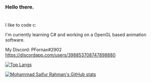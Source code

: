 ### Hello there.

#
I like to code c:

I'm currently learning C# and working on a OpenGL based animation software.

My Discord: PFornax#2902
https://discordapp.com/users/398853708747898880
<!--
**PFornax/PFornax** is a ✨ _special_ ✨ repository because its `README.md` (this file) appears on your GitHub profile.

Here are some ideas to get you started:

- 🔭 I’m currently working on ...
- 🌱 I’m currently learning ...
- 👯 I’m looking to collaborate on ...
- 🤔 I’m looking for help with ...
- 💬 Ask me about ...
- 📫 How to reach me: ...
- 😄 Pronouns: ...
- ⚡ Fun fact: ...
-->



[![Top Langs](https://github-readme-stats.vercel.app/api?username=PFornax&theme=algolia&show_icons=true)](https://www.youtube.com/watch?v=dQw4w9WgXcQ)


[![Mohammad Saifur Rahman's GitHub stats](https://github-readme-stats.vercel.app/api/top-langs?username=PFornax&hide=html,scss,stylus,blade,jupyter%20notebook,python,css,shell,batchfile,dockerfile,typescript&theme=algolia&show_icons=true)](https://www.youtube.com/watch?v=dQw4w9WgXcQ)
